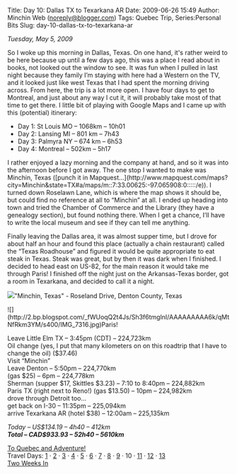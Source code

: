Title: Day 10: Dallas TX to Texarkana AR
Date: 2009-06-26 15:49
Author: Minchin Web (noreply@blogger.com)
Tags: Quebec Trip, Series:Personal Bits
Slug: day-10-dallas-tx-to-texarkana-ar

*Tuesday, May 5, 2009*

So I woke up this morning in Dallas, Texas. On one hand, it's rather
weird to be here because up until a few days ago, this was a place I
read about in books, not looked out the window to see. It was fun when I
pulled in last night because they family I’m staying with here had a
Western on the TV, and it looked just like west Texas that I had spent
the morning driving across. From here, the trip is a lot more open. I
have four days to get to Montreal, and just about any way I cut it, it
will probably take most of that time to get there. I little bit of
playing with Google Maps and I came up with this (potential) itinerary:

-   Day 1: St Louis MO – 1068km – 10h01
-   Day 2: Lansing MI – 801 km – 7h43
-   Day 3: Palmyra NY – 674 km – 6h53
-   Day 4: Montreal – 502km – 5h17

</p>
I rather enjoyed a lazy morning and the company at hand, and so it was
into the afternoon before I got away. The one stop I wanted to make was
Minchin, Texas ([punch it in
Mapquest...](http://www.mapquest.com/maps?city=Minchin&state=TX#a/maps/m::7:33.00625:-97.065908:0:::::/e)).
I turned down Roselawn Lane, which is where the map shows it should be,
but could find no reference at all to “Minchin” at all. I ended up
heading into town and tried the Chamber of Commerce and the Library
(they have a genealogy section), but found nothing there. When I get a
chance, I’ll have to write the local museum and see if they can tell me
anything.

Finally leaving the Dallas area, it was almost supper time, but I drove
for about half an hour and found this place (actually a chain
restaurant) called the “Texas Roadhouse” and figured it would be quite
appropriate to eat steak in Texas. Steak was great, but by then it was
dark when I finished. I decided to head east on US-82, for the main
reason it would take me through Paris! I finished off the night just on
the Arkansas-Texas border, got a room in Texarkana, and decided to call
it a night.

![](http://3.bp.blogspot.com/_fWUoqQ2t4Js/Sh3f676UZrI/AAAAAAAAA6s/3i1FDB7XQvY/s400/IMG_7315.jpg)"Minchin,
Texas" - Roseland Drive, Denton County, Texas

</p>
![](http://2.bp.blogspot.com/_fWUoqQ2t4Js/Sh3f6tmglnI/AAAAAAAAA6k/qMtNfRkm3YM/s400/IMG_7316.jpg)Paris!

Leave Little Elm TX – 3:45pm (CDT) – 224,723km\
Oil change (yes, I put that many kilometers on on this roadtrip that I
have to change the oil) (\$37.46)\
Visit “Minchin”\
Leave Denton – 5:50pm – 224,770km\
(gas \$25) – 6pm – 224,778km\
Sherman (supper \$17, Skittles \$3.23) – 7:10 to 8:40pm – 224,882km\
Paris TX (right next to Reno!) (gas \$13.50) – 10pm – 224,982km\
drove through Detroit too...\
get back on I-30 – 11:35pm – 225,094km\
arrive Texarkana AR (hotel \$38) – 12:00am – 225,135km

*Today – US\$134.19 – 4h40 – 412km*\
***Total – CAD\$933.93 – 52h40 – 5610km***

[To Quebec and
Adventure!](http://blog.minchin.ca/2009/04/to-quebec-and-adventure.html)\
Travel Days:
[1](http://blog.minchin.ca/2009/05/day-1-edmonton-to-cardston.html) ·
[2](http://blog.minchin.ca/2009/05/day-2-cardston-ab-to-provo-ut.html) ·
[3](http://blog.minchin.ca/2009/05/day-3-provo-ut.html) ·
[4](http://blog.minchin.ca/2009/05/day-4-provo-ut-to-las-vegas-nv.html)
·
[5](http://blog.minchin.ca/2009/05/day-5-las-vegas-nv-to-san-diego-ca.html)
· [6](http://blog.minchin.ca/2009/05/day-6-san-diego-ca.html) ·
[7](http://blog.minchin.ca/2009/05/day-7-san-deigo-ca-to-mesa-az.html) ·
[8](http://blog.minchin.ca/2009/05/day-8-mesa-az-to-el-paso-tx.html) ·
[9](http://blog.minchin.ca/2009/05/day-9-el-paso-to-dallas-tx.html) · 10
·
[11](http://blog.minchin.ca/2009/06/day-11-texarkana-ak-to-nashville-tn.html)
·
[12](http://blog.minchin.ca/2009/06/day-12-nashville-tn-to-erie-pa.html)
·
[13](http://blog.minchin.ca/2009/06/day-13-erie-pa-to-montreal-qc.html)\
[Two Weeks
In](http://blog.minchin.ca/2009/06/two-weeks-in-life-in-quebec.html)

</p>

